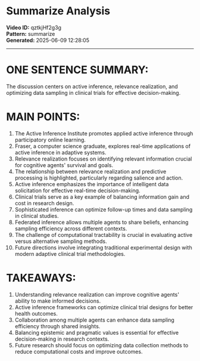 # Summarize Analysis

**Video ID:** qztkjHf2g3g  
**Pattern:** summarize  
**Generated:** 2025-06-09 12:28:05  

---

# ONE SENTENCE SUMMARY:
The discussion centers on active inference, relevance realization, and optimizing data sampling in clinical trials for effective decision-making.

# MAIN POINTS:
1. The Active Inference Institute promotes applied active inference through participatory online learning.
2. Fraser, a computer science graduate, explores real-time applications of active inference in adaptive systems.
3. Relevance realization focuses on identifying relevant information crucial for cognitive agents' survival and goals.
4. The relationship between relevance realization and predictive processing is highlighted, particularly regarding salience and action.
5. Active inference emphasizes the importance of intelligent data solicitation for effective real-time decision-making.
6. Clinical trials serve as a key example of balancing information gain and cost in research design.
7. Sophisticated inference can optimize follow-up times and data sampling in clinical studies.
8. Federated inference allows multiple agents to share beliefs, enhancing sampling efficiency across different contexts.
9. The challenge of computational tractability is crucial in evaluating active versus alternative sampling methods.
10. Future directions involve integrating traditional experimental design with modern adaptive clinical trial methodologies.

# TAKEAWAYS:
1. Understanding relevance realization can improve cognitive agents' ability to make informed decisions.
2. Active inference frameworks can optimize clinical trial designs for better health outcomes.
3. Collaboration among multiple agents can enhance data sampling efficiency through shared insights.
4. Balancing epistemic and pragmatic values is essential for effective decision-making in research contexts.
5. Future research should focus on optimizing data collection methods to reduce computational costs and improve outcomes.